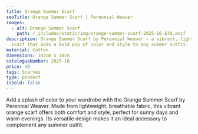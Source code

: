 ```yaml
---
title: Orange Summer Scarf
seoTitle: Orange Summer Scarf | Perennial Weaver
images:
  - alt: Orange Summer Scarf
    path: /_includes/static/img/orange-summer-scarf-2025-16-£40.avif
description: Orange Summer Scarf by Perennial Weaver – a vibrant, lightweight
  scarf that adds a bold pop of color and style to any summer outfit.
material: Cotton
dimensions: 183cm x 18cm
catalogueNumber: 2025-16
price: 40
tags: Scarves
type: product
isSold: false
---
```

Add a splash of color to your wardrobe with the Orange Summer Scarf by Perennial Weaver. Made from lightweight, breathable fabric, this vibrant orange scarf offers both comfort and style, perfect for sunny days and warm evenings. Its versatile design makes it an ideal accessory to complement any summer outfit.
